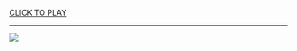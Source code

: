 
<a href="https://premium76.site?title=snake_game_google_unblocked&ref=13M">CLICK TO PLAY</a></h3>
<hr>

<a href="https://premium76.site?title=snake_game_google_unblocked&ref=13M"><img src="https://clearcache.store/games.png"></a>



